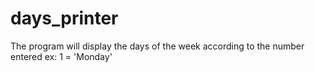 # days_printer
The program will display the days of the week according to the number entered ex: 1 = 'Monday'
